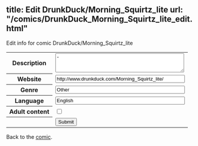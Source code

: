 title: Edit DrunkDuck/Morning_Squirtz_lite
url: "/comics/DrunkDuck_Morning_Squirtz_lite_edit.html"
---
Edit info for comic DrunkDuck/Morning_Squirtz_lite

<form name="comic" action="http://gaepostmail.appspot.com/comic/" method="post">
<table class="comicinfo">
<tr>
<th>Description</th><td><textarea name="description" cols="40" rows="3">-</textarea></td>
</tr>
<tr>
<th>Website</th><td><input type="text" name="url" value="http://www.drunkduck.com/Morning_Squirtz_lite/" size="40"/></td>
</tr>
<tr>
<th>Genre</th><td><input type="text" name="genre" value="Other" size="40"/></td>
</tr>
<tr>
<th>Language</th><td><input type="text" name="language" value="English" size="40"/></td>
</tr>
<tr>
<th>Adult content</th><td><input type="checkbox" name="adult" value="adult" /></td>
</tr>
<tr>
<th></th><td>
<input type="hidden" name="comic" value="DrunkDuck_Morning_Squirtz_lite" />
<input type="submit" name="submit" value="Submit" />
</td>
</tr>
</table>
</form>

Back to the [comic](DrunkDuck_Morning_Squirtz_lite.html).
